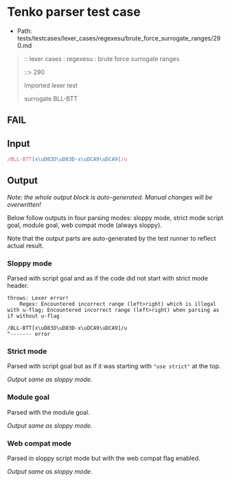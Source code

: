 # Tenko parser test case

- Path: tests/testcases/lexer_cases/regexesu/brute_force_surrogate_ranges/290.md

> :: lexer cases : regexesu : brute force surrogate ranges
>
> ::> 290
>
> Imported lexer test
>
> surrogate BLL-BTT

## FAIL

## Input

`````js
/BLL-BTT[x\uD83D\uD83D-x\uDCA9\uDCA9]/u
`````

## Output

_Note: the whole output block is auto-generated. Manual changes will be overwritten!_

Below follow outputs in four parsing modes: sloppy mode, strict mode script goal, module goal, web compat mode (always sloppy).

Note that the output parts are auto-generated by the test runner to reflect actual result.

### Sloppy mode

Parsed with script goal and as if the code did not start with strict mode header.

`````
throws: Lexer error!
    Regex: Encountered incorrect range (left>right) which is illegal with u-flag; Encountered incorrect range (left>right) when parsing as if without u-flag

/BLL-BTT[x\uD83D\uD83D-x\uDCA9\uDCA9]/u
^------- error
`````

### Strict mode

Parsed with script goal but as if it was starting with `"use strict"` at the top.

_Output same as sloppy mode._

### Module goal

Parsed with the module goal.

_Output same as sloppy mode._

### Web compat mode

Parsed in sloppy script mode but with the web compat flag enabled.

_Output same as sloppy mode._
